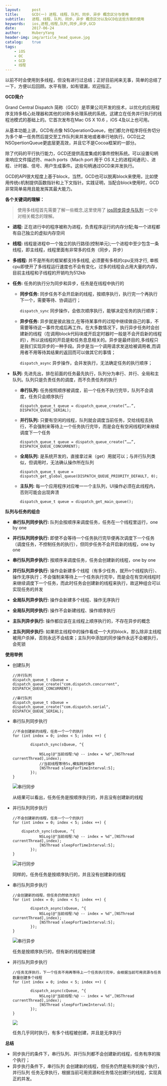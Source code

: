 ```yaml
--- 
layout:     post                      
title:      GCD(一) 进程、线程、队列、同步、异步 概念区分与使用
subtitle:   进程、线程、队列、同步、异步 概念区分以及GCD在这些方面的使用
keywords:   ios,进程,线程,队列,同步,异步,GCD
date:       2017-06-24                 
author:     HuberyYang                
header-img: img/article_head_queue.jpg
catalog:    true                     
tags:                             
    - iOS
    - OC
    - GCD
    - 线程
---
```


以前不时会使用到多线程，但没有进行过总结；正好目前闲来无事，简单的总结了一下，方便以后回顾。水平有限，如有错漏，欢迎指正。

**GCD简介**

Grand Central Dispatch 简称（GCD）是苹果公司开发的技术，以优化的应用程序支持多核心处理器和其他的对称多处理系统的系统。这建立在任务并行执行的线程池模式的基础上的。它首次发布在Mac OS X 10.6 ，iOS 4及以上也可用。

从基本功能上讲，GCD有点像 NSOperationQueue，他们都允许程序将任务切分为多个单一任务然后提交至工作队列来并发地或者串行地执行。GCD比之 NSOpertionQueue更底层更高效，并且它不是Cocoa框架的一部分。

除了代码的平行执行能力，GCD还提供高度集成的事件控制系统。可以设置句柄来响应文件描述符、mach ports（Mach port 用于 OS X上的进程间通讯）、进程、计时器、信号、用户生成事件。这些句柄通过GCD来并发执行。

GCD的API很大程度上基于block，当然，GCD也可以脱离block来使用，比如使用传统c机制提供函数指针和上下文指针。实践证明，当配合block使用时，GCD非常简单易用且能发挥其最大能力。

**各个关键词的理解：**

> 使用多线程首先需要了解一些概念,这里使用了 [ios同步异步与队列](http://www.jianshu.com/p/373908bc50b9) 一文中对相关概念的理解。

* __进程:__ 正在进行中的程序被称为进程，负责程序运行的内存分配;每一个进程都有自己独立的虚拟内存空间

* __线程:__ 线程是进程中一个独立的执行路径(控制单元);一个进程中至少包含一条线程，即主线程，线程里面有非常多的任务（同步，异步）

* __多线程:__ 并不是所有的框架都支持多线程, 必须要有多核的cpu支持才行, 单核cpu即使开了多线程运行速度也不会有变化，过多的线程会占用大量的内存，目前主线程和子线程的开销均为512kb

* __任务:__ 任务的执行分为同步和异步，任务是在线程中执行的

	* __同步任务:__ 同步任务不会开启新的线程，按顺序执行，执行完一个再执行下一个，需要等待、协调运行；

   		`dispatch_sync` 同步操作，会依次顺序执行，能够决定任务的执行顺序；
	* __异步任务:__ 异步就是彼此独立,在等待某事件的过程中继续做自己的事，不需要等待这一事件完成后再工作。在大多数情况下，执行异步任务时会创建新的线程（在调用block代码块或开启定时器时一般是不会开启新的线程的），所以说线程的开启是和任务息息相关的。异步是最终目的,多线程只是我们实现异步的一种手段。异步是当一个调用请求发送给被调用者,而调用者不用等待其结果的返回而可以做其它的事情；

   		`dispatch_async` 异步操作，会并发执行，无法确定任务的执行顺序；
* __队列:__ 先进先出，排在前面的任务最先执行，队列分为串行、并行、全局和主队列。队列只是负责任务的调度，而不负责任务的执行

	* __串行队列:__ 任务按照顺序被调度，前一个任务不执行完毕，队列不会调度，任务只会顺序执行

	    `dispatch_queue_t queue = dispatch_queue_create(“….”, DISPATCH_QUEUE_SERIAL);`
    
	* __并行队列:__ 只要有空闲的线程，队列就会调度当前任务，交给线程去执行，不会强制来等待上一个任务执行完毕，而是会在有空闲线程时来继续调度下一个任务

    	`dispatch_queue_t queue = dispatch_queue_create(“……”, DISPATCH_QUEUE_CONCURRENT);`
	* __全局队列:__ 是系统开发的，直接拿过来（get）用就可以；与并行队列类似，但调用时，无法确认操作所在队列
	
   		 `dispatch_queue_t queue = dispatch_get_global_queue(DISPATCH_QUEUE_PRIORITY_DEFAULT, 0);`
	* __主队列:__ 每一个应用程序对应唯一一个主队列，UI操作必须在此线程内，否则可能会出现奔溃

   		 `dispatch_queue_t queue = dispatch_get_main_queue();`

**队列与任务的组合**

* __串行队列同步执行:__ 队列会按顺序来调度任务，任务在一个线程里运行，one by one

* __并行队列同步执行:__ 即使不会等待一个任务执行完毕便再次调度下一个任务（调度任务，不控制任务的执行），但同步任务不会开启新的线程，one by one

* __串行队列异步执行:__ 按顺序来调度任务，任务会创建新的线程，one by one

* __并行队列异步执行:__ 操作会新建多个线程（有多少任务，就开n个线程执行）、操作无序执行；不会强制来等待上一个任务执行完毕，而是会在有空闲线程时来继续调度下一个任务，而此时任务会创建新的线程来执行，故这种组合可以实现任务的并发

* __全局队列异步执行:__ 操作会新建多个线程、操作无序执行

* __全局队列同步执行:__ 操作不会新建线程、操作顺序执行

* __主队列异步执行:__ 操作都应该在主线程上顺序执行的，不存在异步的概念

* __主队列同步执行:__ 如果把主线程中的操作看成一个大的block，那么除非主线程被用户杀掉，否则永远不会结束；主队列中添加的同步操作永远不会被执行，会死锁

**使用举例**

* 创建队列

	```
	//并行队列
	dispatch_queue_t cQueue = dispatch_queue_create("com.dispatch.concurrent", DISPATCH_QUEUE_CONCURRENT);
	
	//串行队列
	dispatch_queue_t sQueue = dispatch_queue_create("com.dispatch.serial", DISPATCH_QUEUE_SERIAL);
	```

* 串行队列同步执行

	```
	//不会创建新的线程，任务一个一个的执行
	for (int index = 0; index < 5; index ++) {
	
	        dispatch_sync(sQueue, ^{
	
	            NSLog(@"当前线程:%@ -- index = %d",[NSThread currentThread],index);
	            //当前线程等待5s,模拟耗时操作
	            [NSThread sleepForTimeInterval:5];
	        });
	}
	```

	![串行同步](http://upload-images.jianshu.io/upload_images/2475558-0b51ec3da156dc40?imageMogr2/auto-orient/strip%7CimageView2/2/w/1240)

    从结果可以看出，任务任务是按顺序执行的，并且没有创建新的线程

* 并行队列同步执行

	```
	//不会创建新的线程，任务一个一个的执行
	for (int index = 0; index < 5; index ++) {
	
	    dispatch_sync(cQueue, ^{            
	            NSLog(@"当前线程:%@ -- index = %d",[NSThread currentThread],index);
	            [NSThread sleepForTimeInterval:5];
	        }); 
	}
	```
	
	![并行同步](http://upload-images.jianshu.io/upload_images/2475558-787f00d6a1ab52fd?imageMogr2/auto-orient/strip%7CimageView2/2/w/1240)

    同样的，任务任务是按顺序执行的，并且没有创建新的线程

* 串行队列异步执行

	```
	//会创建新的线程，但任务仍然依次执行
	for (int index = 0; index < 5; index ++) {
	
	        dispatch_async(sQueue, ^{            
	            NSLog(@"当前线程:%@ -- index = %d",[NSThread currentThread],index);
	            [NSThread sleepForTimeInterval:5];
	        });
	}
	```
	
	![串行异步](http://upload-images.jianshu.io/upload_images/2475558-027b8113c00007d0?imageMogr2/auto-orient/strip%7CimageView2/2/w/1240)

    任务是按顺序执行的，但有新的线程被创建

* 并行队列异步执行

	```
	//任务无序执行，下一个任务不用再等待上一个任务执行完毕，会根据当前可用资源与任务数量创建多个线程
	for (int index = 0; index < 5; index ++) {
	
	        dispatch_async(cQueue, ^{            
	            NSLog(@"当前线程:%@ -- index = %d",[NSThread currentThread],index);
	            [NSThread sleepForTimeInterval:5];
	        });
	}
	```
	
	![](http://upload-images.jianshu.io/upload_images/2475558-53f5d61d5174c105?imageMogr2/auto-orient/strip%7CimageView2/2/w/1240)

    任务几乎同时执行，有多个线程被创建，并且是无序执行

**总结**

* 同步执行的条件下，串行队列、并行队列都不会创建新的线程，任务有序的挨个执行；
* 异步执行条件下，串行队列 会创建新的线程，但任务仍然是有序的挨个执行，
    并行队列 任务无序执行，根据当前可用资源和任务情况创建行的线程，实现真正的并发。
